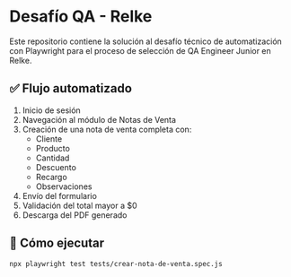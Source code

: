 # Desafío QA - Relke

Este repositorio contiene la solución al desafío técnico de automatización con Playwright para el proceso de selección de QA Engineer Junior en Relke.

## ✅ Flujo automatizado

1. Inicio de sesión
2. Navegación al módulo de Notas de Venta
3. Creación de una nota de venta completa con:
   - Cliente
   - Producto
   - Cantidad
   - Descuento
   - Recargo
   - Observaciones
4. Envío del formulario
5. Validación del total mayor a $0
6. Descarga del PDF generado

## 🚀 Cómo ejecutar

```bash
npx playwright test tests/crear-nota-de-venta.spec.js